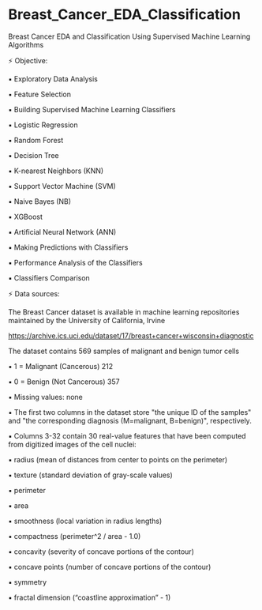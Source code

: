 # Breast_Cancer_EDA_Classification
Breast Cancer EDA and Classification Using Supervised Machine Learning Algorithms

⚡ Objective:


▪ Exploratory Data Analysis


▪ Feature Selection


▪ Building Supervised Machine Learning Classifiers

   ▪ Logistic Regression
   
   ▪ Random Forest
   
   ▪ Decision Tree
   
   ▪ K-nearest Neighbors (KNN)
   
   ▪ Support Vector Machine (SVM)
   
   ▪ Naive Bayes (NB)
   
   ▪ XGBoost
   
   ▪ Artificial Neural Network (ANN)


▪ Making Predictions with Classifiers


▪ Performance Analysis of the Classifiers 


▪ Classifiers Comparison


⚡ Data sources:


The Breast Cancer dataset is available in machine learning repositories maintained by the University of California, Irvine


https://archive.ics.uci.edu/dataset/17/breast+cancer+wisconsin+diagnostic


The dataset contains 569 samples of malignant and benign tumor cells

▪ 1 = Malignant (Cancerous) 212

▪ 0 = Benign (Not Cancerous) 357

▪ Missing values: none

▪ The first two columns in the dataset store "the unique ID of the samples" and "the corresponding diagnosis (M=malignant, B=benign)", respectively.

▪ Columns 3-32 contain 30 real-value features that have been computed from digitized images of the cell nuclei:

   ▪ radius (mean of distances from center to points on the perimeter)
   
   ▪ texture (standard deviation of gray-scale values)
   
   ▪ perimeter
   
   ▪ area
   
   ▪ smoothness (local variation in radius lengths)
   
   ▪ compactness (perimeter^2 / area - 1.0)
   
   ▪ concavity (severity of concave portions of the contour)
   
   ▪ concave points (number of concave portions of the contour)
   
   ▪ symmetry
   
   ▪ fractal dimension (“coastline approximation” - 1)
